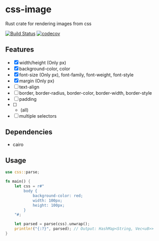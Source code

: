 # css-image

Rust crate for rendering images from css

[![Build Status](https://github.com/unixpariah/css-image/actions/workflows/test.yml/badge.svg)](https://github.com/unixpariah/css-image/actions/workflows/test.yml) [![codecov](https://codecov.io/gh/unixpariah/css-image/graph/badge.svg?token=49LRWZ9D1K)](https://codecov.io/gh/unixpariah/css-image)

## Features

- [x] width/height (Only px)
- [x] background-color, color 
- [x] font-size (Only px), font-family, font-weight, font-style
- [x] margin (Only px)
- [ ] text-align
- [ ] border, border-radius, border-color, border-width, border-style 
- [ ] padding
- [ ] * (all)
- [ ] multiple selectors

## Dependencies

- cairo

## Usage

```rust
use css::parse;

fn main() {
    let css = r#"
        body {
            background-color: red;
            width: 100px;
            height: 100px;
        }
    "#;

    let parsed = parse(css).unwrap();
    println!("{:?}", parsed); // Output: HashMap<String, Vec<u8>>
}
```
